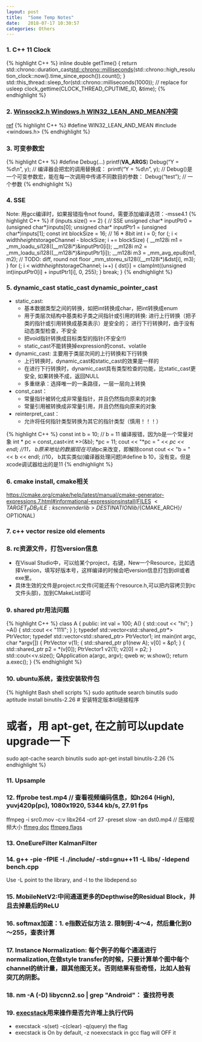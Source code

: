 ```yaml
---
layout: post
title:  "Some Temp Notes"
date:   2018-07-17 10:30:57
categories: Others
---
```


### 1. C++ 11 Clock
{% highlight C++ %}
inline double getTime() {
	return std::chrono::duration_cast<std::chrono::milliseconds>(std::chrono::high_resolution_clock::now().time_since_epoch()).count();
}
std::this_thread::sleep_for(std::chrono::milliseconds(1000));  // replace for usleep
clock_gettime(CLOCK_THREAD_CPUTIME_ID, &time);
{% endhighlight %}

### 2. [Winsock2.h Windows.h WIN32_LEAN_AND_MEAN冲突](https://blog.csdn.net/gongluck93/article/details/78854889)
[ref](https://blog.csdn.net/freefalcon/article/details/1374733)
{% highlight C++ %}
#define WIN32_LEAN_AND_MEAN
#include <windows.h>
{% endhighlight %}

### 3. 可变参数宏
{% highlight C++ %}
#define Debug(...) printf(__VA_ARGS__)
Debug(“Y = %d\n”, y);
// 编译器会把宏的调用替换成：
printf(“Y = %d\n”, y);
// Debug()是一个可变参数宏，能在每一次调用中传递不同数目的参数：
Debug(“test”); // 一个参数
{% endhighlight %}

### 4. SSE
Note: 用gcc编译时，如果报错指令not found，需要添加编译选项：-msse4.1
{% highlight C++ %}
if (inputs.size() == 2) {  // SSE
    unsigned char* inputPtr0 = (unsigned char*)inputs[0];
    unsigned char* inputPtr1 = (unsigned char*)inputs[1];
    const int blockSize = 16; // 16 * 8bit
    int i = 0;
    for (; i < width*height*storageChannel - blockSize; i += blockSize) {
        __m128i m1 = _mm_loadu_si128((__m128i*)&inputPtr0[i]);
        __m128i m2 = _mm_loadu_si128((__m128i*)&inputPtr1[i]);
        __m128i m3 = _mm_avg_epu8(m1, m2);  // TODO: diff, round not floor
        _mm_storeu_si128((__m128i*)&dst[i], m3);
    }
    for (; i < width*height*storageChannel; i++) {
        dst[i] = clampInt((unsigned int)inputPtr0[i] + inputPtr1[i], 0, 255);
    }
    break;
}
{% endhighlight %}
### 5. dynamic_cast static_cast dynamic_pointer_cast
* static_cast: 
  * 基本数据类型之间的转换，如把int转换成char，把int转换成enum
  * 用于类层次结构中基类和子类之间指针或引用的转换: 进行上行转换（把子类的指针或引用转换成基类表示）是安全的； 进行下行转换时，由于没有动态类型检查，不安全
  * 把void指针转换成目标类型的指针(不安全!!)
  * static_cast不能转换掉expression的const、volatile
* dynamic_cast: 主要用于类层次间的上行转换和下行转换
  * 上行转换时，dynamic_cast和static_cast的效果是一样的
  * 在进行下行转换时，dynamic_cast具有类型检查的功能，比static_cast更安全, 如果转换不成，返回NULL
  * 多重继承：选择唯一的一条路径，一层一层向上转换
* const_cast：
  * 常量指针被转化成非常量指针，并且仍然指向原来的对象
  * 常量引用被转换成非常量引用，并且仍然指向原来的对象
* reinterpret_cast：
  * 允许将任何指针类型转换为其它的指针类型（慎用！！！）

{% highlight C++ %}
const int b = 10;
// b = 11 编译报错，因为b是一个常量对象
int * pc = const_cast<int *>(&b);
*pc = 11;
cout << "*pc = " << *pc << endl; //11， b原来地址的数据现在可由*pc来改变，即解除const
cout << "b = " << b << endl;  //10， b其实类似(编译器处理问题)#define b 10，没有变。但是xcode调试器给出的是11
{% endhighlight %}

### 6. cmake install, cmake相关
https://cmake.org/cmake/help/latest/manual/cmake-generator-expressions.7.html#informational-expressionsinstall(FILES $<TARGET_PDB_FILE:kscnnrenderlib> DESTINATION lib/${CMAKE_ARCH}/ OPTIONAL)
### 7. c++ vector resize  old elements
### 8. rc资源文件，打包version信息
* 在Visual Studio中，可以给某个project，右键，New一个Resource，比如选择Version，填写好版本号，这样编译的时候会吧version信息打包到dll或者exe里。
* 具体生效的文件是project.rc文件(可能还有个resource.h,可以把内容拷贝到rc文件头部)，加到CMakeList即可
### 9. shared ptr用法问题
{% highlight C++ %}
class A {
public:
  int val = 100;
  A() {
    std::cout << "hi";
  }
  ~A() {
    std::cout << "111l";
  }
};
typedef std::vector<std::shared_ptr<A>*> PtrVector;
typedef std::vector<std::shared_ptr<A>> PtrVector1;
int main(int argc, char *argv[])
{
  PtrVector v(1);
  {
    std::shared_ptr<A> p1(new A);
    v[0] = &p1;
  }
  {
    std::shared_ptr<A> p2 = *(v[0]);
    PtrVector1 v2(1);
    v2[0] = p2;
  }
  std::cout<<v.size();
    QApplication a(argc, argv);
    qweb w;
    w.show();
    return a.exec();
}
{% endhighlight %}
### 10. ubuntu系统，查找安装软件包
{% highlight Bash shell scripts %}
sudo aptitude search binutils
sudo aptitude install binutils-2.26  # 安装特定版本ld链接程序
# 或者，用 apt-get, 在之前可以update upgrade一下
sudo apt-cache search binutils
sudo apt-get install binutils-2.26
{% endhighlight %}
### 11. Upsample
### 12. ffprobe test.mp4  // 查看视频编码信息，如h264 (High), yuvj420p(pc), 1080x1920, 5344 kb/s, 27.91 fps
ffmpeg -i src0.mov -c:v libx264 -crf 27 -preset slow -an dst0.mp4  // 压缩视频大小
[ffmeg doc](https://ffmpeg.org/ffmpeg.html)
[ffmpeg flags](https://gist.github.com/tayvano/6e2d456a9897f55025e25035478a3a50)
### 13. OneEureFilter  KalmanFilter
[](https://github.com/akshaychawla/1D-Kalman-Filter)
[](https://github.com/bachagas/Kalman)
### 14. g++ -pie -fPIE  -I ./include/ -std=gnu++11 -L libs/ -ldepend bench.cpp
Use -L point to the library, and -l to the libdepend.so
### 15. MobileNetV2:中间通道更多的Depthwise的Residual Block，并且去掉最后的ReLU
### 16. softmax加速：1. e指数近似方法  2. 限制到-4～4，然后量化到0～255，查表计算
### 17. Instance Normalization: 每个例子的每个通道进行normalization,在做style transfer的时候，只要计算单个图中每个channel的统计量，跟其他图无关。否则结果有些奇怪，比如人脸有突兀的阴影。
### 18. nm -A (-D) libycnn2.so | grep "Android"： 查找符号表
### 19. [execstack](https://stackoverflow.com/questions/23276488/why-is-execstack-required-to-execute-code-on-the-heap/23277109)用来操作是否允许堆上执行代码
* execstack -s(set) -c(clear) -q(query) the flag
* execstack is On by default, -z noexecstack in gcc flag will OFF it

